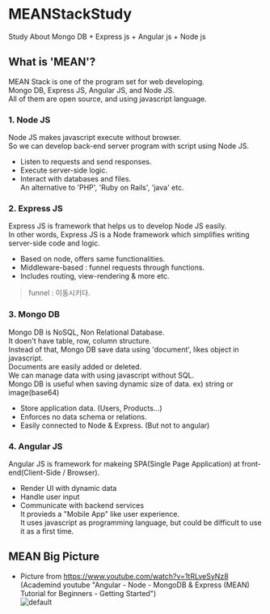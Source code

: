 # MEANStackStudy
Study About Mongo DB + Express js + Angular js + Node js</br>

## What is 'MEAN'?
MEAN Stack is one of the program set for web developing.</br>
Mongo DB, Express JS, Angular JS, and Node JS.</br>
All of them are open source, and using javascript language.</br>

### 1. Node JS
Node JS makes javascript execute without browser.</br>
So we can develop back-end server program with script using Node JS.</br>
* Listen to requests and send responses.</br>
* Execute server-side logic.</br>
* Interact with databases and files.</br>
An alternative to 'PHP', 'Ruby on Rails', 'java' etc.</br>

### 2. Express JS
Express JS is framework that helps us to develop Node JS easily.</br>
In other words, Express JS is a Node framework which simplifies writing server-side code and logic.</br>
* Based on node, offers same functionalities.</br>
* Middleware-based : funnel requests through functions.</br>
* Includes routing, view-rendering & more etc.</br>
> funnel : 이동시키다.</br>

### 3. Mongo DB
Mongo DB is NoSQL, Non Relational Database.</br>
It doen't have table, row, column structure.</br>
Instead of that, Mongo DB save data using 'document', likes object in javascript.</br>
Documents are easily added or deleted.</br>
We can manage data with using javascript without SQL.</br>
Mongo DB is useful when saving dynamic size of data. ex) string or image(base64)</br>
* Store application data. (Users, Products...)</br>
* Enforces no data schema or relations.</br>
* Easily connected to Node & Express. (But not to angular)</br>

### 4. Angular JS
Angular JS is framework for makeing SPA(Single Page Application) at front-end(Client-Side / Browser).</br>
* Render UI with dynamic data</br>
* Handle user input</br>
* Communicate with backend services</br>
It provieds a "Mobile App" like user experience.</br>
It uses javascript as programming language, but could be difficult to use it as a first time.</br>

## MEAN Big Picture
* Picture from https://www.youtube.com/watch?v=1tRLveSyNz8 (Academind youtube "Angular - Node - MongoDB & Express (MEAN) Tutorial for Beginners - Getting Started")</br>
![default](https://user-images.githubusercontent.com/45725504/49695447-a5562d80-fbde-11e8-94e5-6f52ffaaa08a.PNG)

